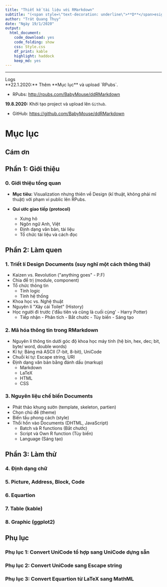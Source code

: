 ```yaml
---
title: "Thiết kế tài liệu với RMarkdown"
subtitle: "(<span style=\"text-decoration: underline\">**D**</span>esign <span style=\"text-decoration: underline\">**D**</span>ocuments with <span style=\"text-decoration: underline\">**RMarkdown**</span>)"
author: "Trát Quang Thụy"
date: "Ngày 19/1/2020"
output: 
  html_document: 
    code_download: yes
    code_folding: show
    css: Style.css
    df_print: kable
    highlight: haddock
    keep_md: yes
---
```




---

<div class="logs">
<div class="logs-caption">Logs</div>
<div class="logs-content">
**22.1.2020:** Thêm **Mục lục** và upload `RPubs`.

- RPubs: <http://rpubs.com/BabyMouse/ddRMarkdown>

**19.8.2020:** Khởi tạo project và upload lên `Github`.

- GitHub: <https://github.com/BabyMouse/ddRMarkdown>

</div></div>

# **Mục lục**

## **Cám ơn**

## **Phần 1:** Giới thiệu

### **0.** Giới thiệu tổng quan

* **Mục tiêu:** Visualization nhưng thiên về Design (kĩ thuật, không phải mĩ thuật) với phạm vi public lên RPubs.

* **Qui ước giao tiếp (protocol)**
  + Xưng hô
  + Ngôn ngữ Anh, Việt
  + Định dạng văn bản, tài liệu 
  + Tổ chức tài liệu và cách đọc

## **Phần 2:** Làm quen

### **1.** Triết lí Design Documents (suy nghĩ một cách thông thái)

* Kaizen vs. Revolution ("anything goes" - P.F)
* Chia để trị (module, component)
* Tổ chức thông tin 
	* Tính logic
	* Tính hệ thống
* Khoa học vs. Nghệ thuật
* Nguyên lí "Xây cái Toilet" (History)
* Học người đi trước ('đầu tiên và cũng là cuối cùng' - Harry Potter)
	* Tiếp nhận - Phân tích - Bắt chước - Tùy biến - Sáng tạo 

### **2.** Mã hóa thông tin trong RMarkdown 

* Nguyên lí thông tin dưới góc độ khoa học máy tính (hệ bin, hex, dec; bit, byte/ word, double words)
* Kí tự: Bảng mã ASCII (7-bit, 8-bit), UniCode
* Chuỗi kí tự: Escape string, URI
* Định dạng văn bản bằng đánh dấu (markup)
	* Markdown
	* LaTeX
	* HTML
	* CSS

### **3.** Nguyên liệu chế biến Documents

* Phát thảo khung sườn (template, skeleton, partien)
* Chọn chủ đề (theme)
* Biến tấu phong cách (style)
* Thổi hồn vào Documents (DHTML, JavaScript)
	* Batch và R functions (Bắt chước)
	* Script và Own R function (Tùy biến)
	* Language (Sáng tạo)

## **Phần 3:** Làm thử

### **4.** Định dạng chữ

### **5.** Picture, Address, Block, Code

### **6.** Equartion 

### **7.** Table (kable)

### **8.** Graphic (ggplot2)

## **Phụ lục**

### **Phụ lục 1**: Convert UniCode tổ hợp sang UniCode dựng sẵn 

### **Phụ lục 2**: Convert UniCode sang Escape string 

### **Phụ lục 3**: Convert Equartion từ LaTeX sang MathML





